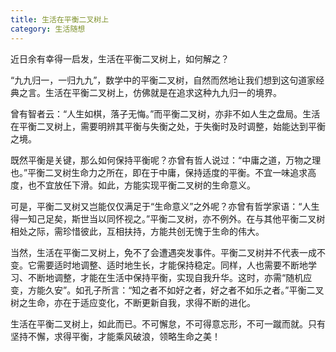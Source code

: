 ```yaml
---
title: 生活在平衡二叉树上
category: 生活随想
---
```


近日余有幸得一启发，生活在平衡二叉树上，如何解之？

“九九归一，一归九九”，数学中的平衡二叉树，自然而然地让我们想到这句道家经典之言。生活在平衡二叉树上，仿佛就是在追求这种九九归一的境界。

曾有智者云：“人生如棋，落子无悔。”而平衡二叉树，亦非不如人生之盘局。生活在平衡二叉树上，需要明辨其平衡与失衡之处，于失衡时及时调整，始能达到平衡之境。

既然平衡是关键，那么如何保持平衡呢？亦曾有哲人说过：“中庸之道，万物之理也。”平衡二叉树生命力之所在，即在于中庸，保持适度的平衡。不宜一味追求高度，也不宜放任下滑。如此，方能实现平衡二叉树的生命意义。

可是，平衡二叉树又岂能仅仅满足于“生命意义”之外呢？亦曾有哲学家语：“人生得一知己足矣，斯世当以同怀视之。”平衡二叉树，亦不例外。在与其他平衡二叉树相处之际，需珍惜彼此，互相扶持，方能共创无愧于生命的伟大。

当然，生活在平衡二叉树上，免不了会遭遇突发事件。平衡二叉树并不代表一成不变。它需要适时地调整、适时地生长，才能保持稳定。同样，人也需要不断地学习、不断地调整，才能在生活中保持平衡，实现自我升华。这时，亦需“随机应变，方能久安”。如孔子所言：“知之者不如好之者，好之者不如乐之者。”平衡二叉树之生命，亦在于适应变化，不断更新自我，求得不断的进化。

生活在平衡二叉树上，如此而已。不可懈怠，不可得意忘形，不可一蹴而就。只有坚持不懈，求得平衡，才能乘风破浪，领略生命之美！
